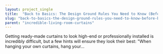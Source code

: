 ```yaml
---
layout: project_single
title:  "Back to Basics: The Design Ground Rules You Need to Know (Before Breaking Them)"
slug: "back-to-basics-the-design-ground-rules-you-need-to-know-before-breaking-them"
parent: "incredible-living-room-curtains"
---
```

Getting ready-made curtains to look high-end or professionally installed is incredibly difficult, but a few hints will ensure they look their best: "When hanging your own curtains, hang your...
